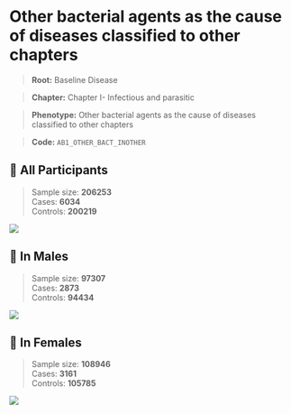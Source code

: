 # Other bacterial agents as the cause of diseases classified to other chapters

> **Root:** Baseline Disease  

> **Chapter:** Chapter I- Infectious and parasitic  

> **Phenotype:** Other bacterial agents as the cause of diseases classified to other chapters  

> **Code:** `AB1_OTHER_BACT_INOTHER`

## 🧪 All Participants  
> Sample size: **206253**  
> Cases: **6034**  
> Controls: **200219**
<img src="/Disease/Figures/ALL/Incidence/AB1_OTHER_BACT_INOTHER.png"/>
<CsvTable src="/Disease_Data/ALL/Incidence/COX_AB1_OTHER_BACT_INOTHER.csv" label="🔍 View full results" />

## 👨 In Males  
> Sample size: **97307**  
> Cases: **2873**  
> Controls: **94434**
<img src="/Disease/Figures/Male/Incidence/AB1_OTHER_BACT_INOTHER.png"/>
<CsvTable src="/Disease_Data/Male/Incidence/COX_AB1_OTHER_BACT_INOTHER.csv" label="🔍 View full results" />

## 👩 In Females  
> Sample size: **108946**  
> Cases: **3161**  
> Controls: **105785**
<img src="/Disease/Figures/Female/Incidence/AB1_OTHER_BACT_INOTHER.png"/>
<CsvTable src="/Disease_Data/Female/Incidence/COX_AB1_OTHER_BACT_INOTHER.csv" label="🔍 View full results" />
